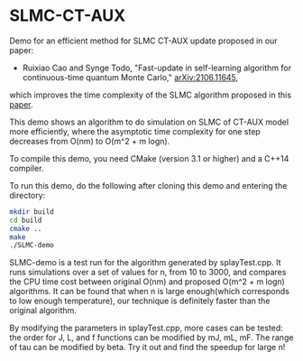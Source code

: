 # SLMC-CT-AUX

Demo for an efficient method for SLMC CT-AUX update proposed in our paper:

  * Ruixiao Cao and Synge Todo, "Fast-update in self-learning algorithm for continuous-time quantum Monte Carlo," [arXiv:2106.11645](https://arxiv.org/abs/2106.11645),

which improves the time complexity of the SLMC algorithm proposed in this [paper](https://journals.aps.org/prb/abstract/10.1103/PhysRevB.96.161102).

This demo shows an algorithm to do simulation on SLMC of CT-AUX model more efficiently, where the asymptotic time complexity for one step decreases from O(nm) to O(m^2 + m logn).

To compile this demo, you need CMake (version 3.1 or higher) and a C++14 compiler.

To run this demo, do the following after cloning this demo and entering the directory:

```bash
mkdir build
cd build
cmake ..
make
./SLMC-demo
```

SLMC-demo is a test run for the algorithm generated by splayTest.cpp. It runs simulations over a set of values for n, from 10 to 3000, and compares the CPU time cost between original O(nm) and proposed O(m^2 + m logn) algorithms. It can be found that when n is large enough(which corresponds to low enough temperature), our technique is definitely faster than the original algorithm.

<!-- two simulations, one with at least n = 30, and runs for 1000 MC steps, and checking the weight difference from the exact weight: a polynomial function of the absolute distance between each pair of imaginary time tau. Another is an efficiency test, runs 10^4 steps with at least n = 3000, to show its efficiency over the O(nm) method in cpu time, by default it should be about 10 times faster, and the speedup will be larger for larger n. -->

By modifying the parameters in splayTest.cpp, more cases can be tested: the order for J, L, and f functions can be modified by mJ, mL, mF. The range of tau can be modified by beta. Try it out and find the speedup for large n!
